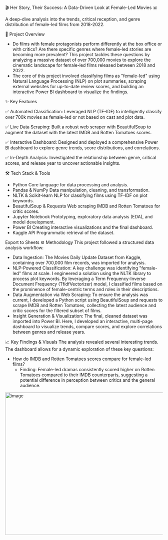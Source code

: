 🎬 Her Story, Their Success: A Data-Driven Look at Female-Led Movies 📊

  A deep-dive analysis into the trends, critical reception, and genre distribution of female-led films from 2018-2022.

🚀 Project Overview

- Do films with female protagonists perform differently at the box office or with critics? Are there specific genres where female-led stories are becoming more prevalent? This project tackles these questions by analyzing a massive dataset of over 700,000 movies to explore the cinematic landscape for female-led films released between 2018 and 2022.
- The core of this project involved classifying films as "female-led" using Natural Language Processing (NLP) on plot summaries, scraping external websites for up-to-date review scores, and building an interactive Power BI dashboard to visualize the findings.

✨ Key Features

✅ Automated Classification: Leveraged NLP (TF-IDF) to intelligently classify over 700k movies as female-led or not based on cast and plot data.

✅ Live Data Scraping: Built a robust web scraper with BeautifulSoup to augment the dataset with the latest IMDB and Rotten Tomatoes scores.

✅ Interactive Dashboard: Designed and deployed a comprehensive Power BI dashboard to explore genre trends, score distributions, and correlations.

✅ In-Depth Analysis: Investigated the relationship between genre, critical scores, and release year to uncover actionable insights.

🛠️ Tech Stack & Tools

- Python	Core language for data processing and analysis.
- Pandas & NumPy	Data manipulation, cleaning, and transformation.
- NLTK & Scikit-learn	NLP for classifying films using TF-IDF on plot keywords.
- BeautifulSoup & Requests	Web scraping IMDB and Rotten Tomatoes for critic scores.
- Jupyter Notebook	Prototyping, exploratory data analysis (EDA), and model development.
- Power BI	Creating interactive visualizations and the final dashboard.
- Kaggle API	Programmatic retrieval of the dataset.

Export to Sheets
⚙️ Methodology
This project followed a structured data analysis workflow:
- Data Ingestion: The Movies Daily Update Dataset from Kaggle, containing over 700,000 film records, was imported for analysis.
- NLP-Powered Classification: A key challenge was identifying "female-led" films at scale. I engineered a solution using the NLTK library to process plot keywords. By leveraging a Term Frequency-Inverse Document Frequency (TfidfVectorizer) model, I classified films based on the prominence of female-centric terms and roles in their descriptions.
- Data Augmentation via Web Scraping: To ensure the analysis was current, I developed a Python script using BeautifulSoup and requests to scrape IMDB and Rotten Tomatoes, collecting the latest audience and critic scores for the filtered subset of films.
- Insight Generation & Visualization: The final, cleaned dataset was imported into Power BI. Here, I developed an interactive, multi-page dashboard to visualize trends, compare scores, and explore correlations between genres and release years.

📈 Key Findings & Visuals
The analysis revealed several interesting trends. The dashboard allows for a dynamic exploration of these key questions:

- How do IMDB and Rotten Tomatoes scores compare for female-led films?
    - Finding: Female-led dramas consistently scored higher on Rotten Tomatoes compared to their IMDB counterparts, suggesting a potential difference in perception between critics and the general audience.

<img width="648" height="455" alt="image" src="https://github.com/user-attachments/assets/9c6badd7-4d85-4cae-affa-5d2e846fefed" />
